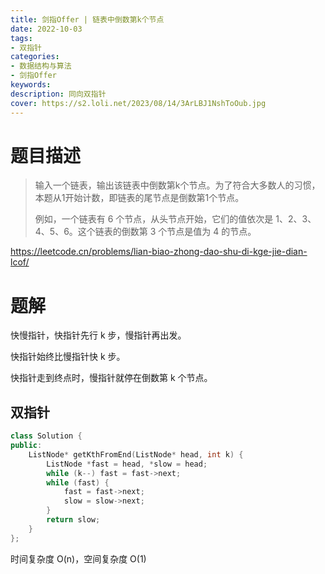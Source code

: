```yaml
---
title: 剑指Offer | 链表中倒数第k个节点
date: 2022-10-03
tags:
- 双指针
categories:
- 数据结构与算法
- 剑指Offer
keywords:
description: 同向双指针
cover: https://s2.loli.net/2023/08/14/3ArLBJ1NshToOub.jpg
---
```


# 题目描述

> 输入一个链表，输出该链表中倒数第k个节点。为了符合大多数人的习惯，本题从1开始计数，即链表的尾节点是倒数第1个节点。
> 
> 例如，一个链表有 6 个节点，从头节点开始，它们的值依次是 1、2、3、4、5、6。这个链表的倒数第 3 个节点是值为 4 的节点。

https://leetcode.cn/problems/lian-biao-zhong-dao-shu-di-kge-jie-dian-lcof/


# 题解

快慢指针，快指针先行 k 步，慢指针再出发。

快指针始终比慢指针快 k 步。

快指针走到终点时，慢指针就停在倒数第 k 个节点。

## 双指针

``` C++
class Solution {
public:
    ListNode* getKthFromEnd(ListNode* head, int k) {
        ListNode *fast = head, *slow = head;
        while (k--) fast = fast->next;
        while (fast) {
            fast = fast->next;
            slow = slow->next;
        }
        return slow;
    }
};
```

时间复杂度 O(n)，空间复杂度 O(1)